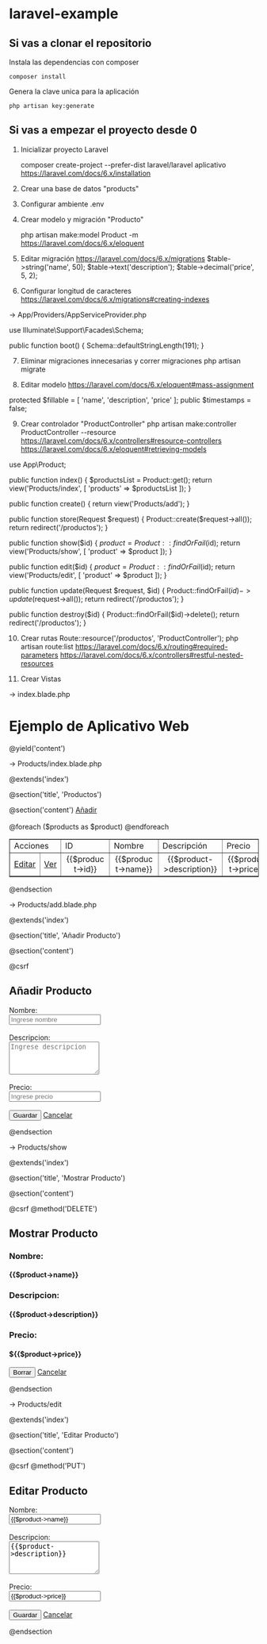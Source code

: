 # laravel-example

## Si vas a clonar el repositorio

Instala las dependencias con composer

    composer install

Genera la clave unica para la aplicación

    php artisan key:generate

## Si vas a empezar el proyecto desde 0

1. Inicializar proyecto Laravel

    composer create-project --prefer-dist laravel/laravel aplicativo
    https://laravel.com/docs/6.x/installation

2. Crear una base de datos "products"

3. Configurar ambiente .env

4. Crear modelo y migración "Producto"

    php artisan make:model Product -m
    https://laravel.com/docs/6.x/eloquent

5. Editar migración
https://laravel.com/docs/6.x/migrations
$table->string('name', 50);
$table->text('description');
$table->decimal('price', 5, 2);

6. Configurar longitud de caracteres
https://laravel.com/docs/6.x/migrations#creating-indexes

-> App/Providers/AppServiceProvider.php

use Illuminate\Support\Facades\Schema;

public function boot()
{
    Schema::defaultStringLength(191);
}

7. Eliminar migraciones innecesarias y correr migraciones
php artisan migrate

8. Editar modelo
https://laravel.com/docs/6.x/eloquent#mass-assignment

protected $fillable = [
	'name',
	'description',
	'price'
];
public $timestamps = false;

9. Crear controlador "ProductController"
php artisan make:controller ProductController --resource
https://laravel.com/docs/6.x/controllers#resource-controllers
https://laravel.com/docs/6.x/eloquent#retrieving-models

use App\Product;

public function index()
{
	$productsList = Product::get();
	return view('Products/index', [
		'products' => $productsList
	]);
}

public function create()
{
	return view('Products/add');
}

public function store(Request $request)
{
	Product::create($request->all());
	return redirect('/productos');
}

public function show($id)
{
	$product = Product::findOrFail($id);
	return view('Products/show', [
		'product' => $product
	]);
}

public function edit($id)
{
	$product = Product::findOrFail($id);
	return view('Products/edit', [
		'product' => $product
	]);
}

public function update(Request $request, $id)
{
	Product::findOrFail($id)->update($request->all());
	return redirect('/productos');
}

public function destroy($id)
{
	Product::findOrFail($id)->delete();
	return redirect('/productos');
}

10. Crear rutas
Route::resource('/productos', 'ProductController');
php artisan route:list
https://laravel.com/docs/6.x/routing#required-parameters
https://laravel.com/docs/6.x/controllers#restful-nested-resources

11. Crear Vistas

-> index.blade.php

<!DOCTYPE html>
<html lang="en">
<head>
    <meta charset="UTF-8">
    <meta name="viewport" content="width=device-width, initial-scale=1.0">
    <meta http-equiv="X-UA-Compatible" content="ie=edge">
    <title>Aplicativo - @yield('title')</title>
</head>
<body>
    <h1>Ejemplo de Aplicativo Web</h1>
    @yield('content')
</body>
</html>

-> Products/index.blade.php

@extends('index')

@section('title', 'Productos')

@section('content')
    <a href="{{url('productos/create')}}">Añadir</a><br><br>
    <table border="1">
        <tr>
            <td colspan="2">Acciones</td>
            <td>ID</td>
            <td>Nombre</td>
            <td>Descripción</td>
            <td>Precio</td>
        </tr>
        @foreach ($products as $product)
            <tr><!--ACCIONES-->
                <td><a href="{{url('productos/'.$product->id.'/edit')}}">Editar</a></td>
                <td><a href="{{url('productos/'.$product->id)}}">Ver</a></td>
                <td><center>{{$product->id}}</center></td>
                <td><center>{{$product->name}}</center></td>
                <td><center>{{$product->description}}</center></td>
                <td><center>{{$product->price}}</center></td>
            </tr>
        @endforeach
    </table>
@endsection

-> Products/add.blade.php

@extends('index')

@section('title', 'Añadir Producto')

@section('content')
    <form method="POST" action="/productos">
        @csrf
        <h2>Añadir Producto</h2>
        <label for="name">Nombre:</label><br>
        <input placeholder="Ingrese nombre" name="name" type="text"><br><br>
        <label for="description">Descripcion:</label><br>
        <textarea placeholder="Ingrese descripcion" name="description" rows="4"></textarea><br><br>
        <label for="price">Precio:</label><br>
        <input placeholder="Ingrese precio" name="price" type="text"><br><br>
        <button type="submit">Guardar</button>
        <a href="{{url('/productos')}}">Cancelar</a>
    </form>
@endsection

-> Products/show

@extends('index')

@section('title', 'Mostrar Producto')

@section('content')
    <form method="POST" action="/productos/{{$product->id}}">
        @csrf
        @method('DELETE')
        <h2>Mostrar Producto</h2>
        <h3>Nombre:</h3>
        <h4>{{$product->name}}</h4>
        <h3>Descripcion:</h3>
        <h4>{{$product->description}}</h4>
        <h3>Precio:</h3>
        <h4>${{$product->price}}</h4>
        <button type="submit">Borrar</button>
        <a href="{{url('/productos')}}">Cancelar</a>
    </form>
@endsection

-> Products/edit

@extends('index')

@section('title', 'Editar Producto')

@section('content')
    <form method="POST" action="/productos/{{$product->id}}">
        @csrf
        @method('PUT')
        <h2>Editar Producto</h2>
        <label for="name">Nombre:</label><br>
        <input placeholder="Ingrese nombre" name="name" type="text" value="{{$product->name}}"><br><br>
        <label for="description">Descripcion:</label><br>
        <textarea placeholder="Ingrese descripcion" name="description" rows="4">{{$product->description}}</textarea><br><br>
        <label for="price">Precio:</label><br>
        <input placeholder="Ingrese precio" name="price" type="text" value="{{$product->price}}"><br><br>
        <button type="submit">Guardar</button>
        <a href="{{url('/productos')}}">Cancelar</a>
    </form>
@endsection
